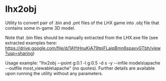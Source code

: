 # lhx2obj
Utility to convert pair of .bin and .pnt files of the LHX game into .obj file that contains some in-game 3D model.

Note that .bin files should be manually extracted from the LHX.exe file (see extracted examples here: https://drive.google.com/file/d/1AYtHnuKiA79tpjFLaipBmn6spaxvGTbh/view?usp=sharing)

Usage example: "lhx2obj --point g:0.1 -l g:0.5 -d s -y --infile models\apache --outfile most_viewable\apache" (no quotes). 
Further details are available upon running the utility without any parameters.
